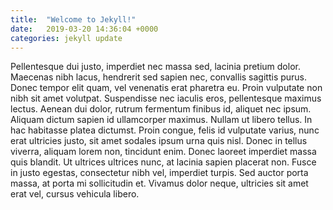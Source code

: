 ```yaml
---
title:  "Welcome to Jekyll!"
date:   2019-03-20 14:36:04 +0000
categories: jekyll update
---
```

Pellentesque dui justo, imperdiet nec massa sed, lacinia pretium dolor. Maecenas nibh lacus, hendrerit sed sapien nec, convallis sagittis purus. Donec tempor elit quam, vel venenatis erat pharetra eu. Proin vulputate non nibh sit amet volutpat. Suspendisse nec iaculis eros, pellentesque maximus lectus. Aenean dui dolor, rutrum fermentum finibus id, aliquet nec ipsum. Aliquam dictum sapien id ullamcorper maximus. Nullam ut libero tellus. In hac habitasse platea dictumst. Proin congue, felis id vulputate varius, nunc erat ultricies justo, sit amet sodales ipsum urna quis nisl. Donec in tellus viverra, aliquam lorem non, tincidunt enim. Donec laoreet imperdiet massa quis blandit. Ut ultrices ultrices nunc, at lacinia sapien placerat non. Fusce in justo egestas, consectetur nibh vel, imperdiet turpis. Sed auctor porta massa, at porta mi sollicitudin et. Vivamus dolor neque, ultricies sit amet erat vel, cursus vehicula libero.